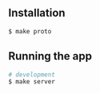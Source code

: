 
## Installation

```bash
$ make proto
```

## Running the app

```bash
# development
$ make server
```